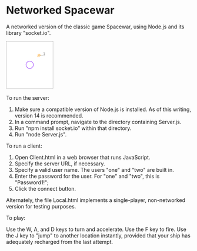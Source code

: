 Networked Spacewar
==================

A networked version of the classic game Spacewar, using Node.js and its library "socket.io".

![Screenshot](Screenshot.png?raw=true "Screenshot")

To run the server:

1. Make sure a compatible version of Node.js is installed.  As of this writing, version 14 is recommended.
2. In a command prompt, navigate to the directory containing Server.js.
3. Run "npm install socket.io" within that directory.
4. Run "node Server.js".

To run a client:

1. Open Client.html in a web browser that runs JavaScript.
2. Specify the server URL, if necessary.
3. Specify a valid user name.  The users "one" and "two" are built in.
4. Enter the password for the user.  For "one" and "two", this is "Password1!";
4. Click the connect button.

Alternately, the file Local.html implements a single-player, non-networked version for testing purposes.

To play:

Use the W, A, and D keys to turn and accelerate.  Use the F key to fire.  Use the J key to "jump" to another location instantly, provided that your ship has adequately recharged from the last attempt.
